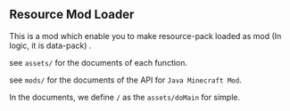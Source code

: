 ## Resource Mod Loader

This is a mod which enable you to make resource-pack loaded as mod (In logic, it is data-pack) .

see `assets/` for the documents of each function.

see `mods/` for the documents of the API for `Java Minecraft Mod`.



In the documents, we define `/` as the `assets/doMain` for simple.